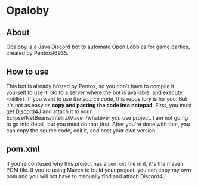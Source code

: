 # Opaloby
## About
Opaloby is a Java Discord bot to automate Open Lobbies for game parties, created by Pentox#6935.

## How to use
This bot is already hosted by Pentox, so you don't have to compile it yourself to use it. Go to a server where the bot is available, and execute `<addbot`.
If you want to _use the source code_, this repository is for you. But it's not as easy as **copy and pasting the code into notepad**.
First, you must get [Discord4J](https://github.com/austinv11/Discord4J) and attach it to your Eclipse/NetBeans/IntelliJ/Maven/whatever you use project. I am not going to go into detail, but you must do that _first_. After you're done with that, you can copy the source code, edit it, and host your own version.

## pom.xml
If you're confused why this project has a `pom.xml` file in it, it's the maven POM file. If you're using Maven to build your project, you can copy my own pom and you will not have to manually find and attach Discord4J.
